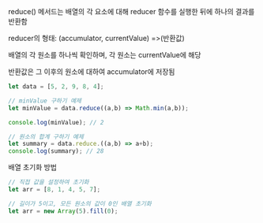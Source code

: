 reduce() 메서드는 배열의 각 요소에 대해 reducer 함수를 실행한 뒤에 하나의 결과를 반환함

reducer의 형태: (accumulator, currentValue) =>(반환값)

배열의 각 원소를 하나씩 확인하며, 각 원소는 currentValue에 해당

반환값은 그 이후의 원소에 대하여 accumulator에 저장됨

```js
let data = [5, 2, 9, 8, 4];

// minValue 구하기 예제
let minValue = data.reduce((a,b) => Math.min(a,b));

console.log(minValue); // 2

// 원소의 합계 구하기 예제
let summary = data.reduce.((a,b) => a+b);
console.log(summary); // 28
```

배열 초기화 방법
```js
// 직접 값을 설정하여 초기화
let arr = [8, 1, 4, 5, 7];

// 길이가 5이고, 모든 원소의 값이 0인 배열 초기화
let arr = new Array(5).fill(0); 
```
